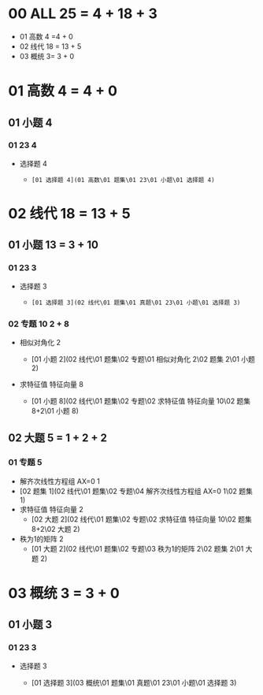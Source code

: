 # 00 ALL 25 = 4 + 18 + 3

* 01 高数 4 =4 + 0
* 02 线代 18 = 13 + 5
* 03 概统 3= 3 + 0



# 01 高数 4 = 4 + 0



## 01 小题 4



### 01 23 4

* 选择题  4
  *     [01 选择题 4](01 高数\01 题集\01 23\01 小题\01 选择题 4) 



# 02 线代 18 = 13 + 5



## 01 小题 13 = 3 + 10



### 01 23 3

* 选择题  3
  *     [01 选择题 3](02 线代\01 题集\01 真题\01 23\01 小题\01 选择题 3) 

### 02 专题 10 2 + 8

* 相似对角化 2
  *    [01 小题 2](02 线代\01 题集\02 专题\01 相似对角化 2\02 题集 2\01 小题 2) 
  
* 求特征值 特征向量 8
  *   [01 小题 8](02 线代\01 题集\02 专题\02 求特征值 特征向量 10\02 题集 8+2\01 小题 8) 
  
  




## 02 大题 5 = 1 + 2 + 2



### 01 专题 5

*  解齐次线性方程组 AX=0 1
  *   [02 题集 1](02 线代\01 题集\02 专题\04 解齐次线性方程组 AX=0 1\02 题集 1) 
*  求特征值 特征向量 2
   *    [02 大题 2](02 线代\01 题集\02 专题\02 求特征值 特征向量 10\02 题集 8+2\02 大题 2) 
*  秩为1的矩阵 2
   *   [01 大题 2](02 线代\01 题集\02 专题\03 秩为1的矩阵 2\02 题集 2\01 大题 2) 





# 03 概统 3 =  3 + 0



## 01 小题 3



### 01 23 3

* 选择题 3
  
  *  [01 选择题 3](03 概统\01 题集\01 真题\01 23\01 小题\01 选择题 3) 